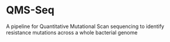 # QMS-Seq
A pipeline for Quantitative Mutational Scan sequencing to identify resistance mutations across a whole bacterial genome
